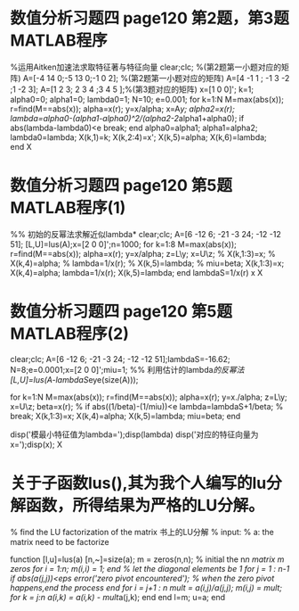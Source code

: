 # 数值分析习题四 page120 第2题，第3题MATLAB程序
%运用Aitken加速法求取特征著与特征向量
clear;clc;
%(第2题第一小题对应的矩阵) A=[-4 14 0;-5 13 0;-1 0 2]; 
%(第2题第一小题对应的矩阵) A=[4 -1 1 ; -1 3 -2 ;1 -2 3];
A=[1 2 3;  2 3 4 ;3 4 5 ];%(第3题对应的矩阵)
x=[1 0 0]'; 
k=1; alpha0=0; alpha1=0; lambda0=1;
N=10; e=0.001;
for k=1:N
M=max(abs(x));
r=find(M==abs(x));
alpha=x(r);
y=x/alpha;
x=A*y;
alpha2=x(r);
lambda=alpha0-(alpha1-alpha0)^2/(alpha2-2*alpha1+alpha0);
 if abs(lambda-lambda0)<e
     break;
 end
    alpha0=alpha1;
    alpha1=alpha2;
    lambda0=lambda;
    X(k,1)=k;
    X(k,2:4)=x';
    X(k,5)=alpha;
    X(k,6)=lambda;    
end
X
# 数值分析习题四 page120 第5题MATLAB程序(1)
%% 初始的反幂法求解近似lambda*
clear;clc;
A=[6 -12 6; -21 -3 24; -12 -12 51];
[L,U]=lus(A);x=[2 0 0]';n=1000;
for k=1:8
M=max(abs(x));
r=find(M==abs(x));
alpha=x(r);
y=x/alpha;
z=L\y;
x=U\z;
% X(k,1:3)=x;
% X(k,4)=alpha;
% lambda=1/x(r);
% X(k,5)=lambda;
% miu=beta;
X(k,1:3)=x;
X(k,4)=alpha;
lambda=1/x(r);
X(k,5)=lambda;
end
lambdaS=1/x(r)
x
X
# 数值分析习题四 page120 第5题MATLAB程序(2)
clear;clc;
A=[6 -12 6; -21 -3 24; -12 -12 51];lambdaS=-16.62;
N=8;e=0.0001;x=[2 0 0]';miu=1;
%% 利用估计的lambda*的反幂法
[L,U]=lus(A-lambdaS*eye(size(A)));

for k=1:N
M=max(abs(x));
r=find(M==abs(x));
alpha=x(r);
y=x./alpha;
z=L\y;
x=U\z;
beta=x(r);
% if abs((1/beta)-(1/miu))<e
lambda=lambdaS+1/beta;
% break;
X(k,1:3)=x;
X(k,4)=alpha;
X(k,5)=lambda;
miu=beta;
end

disp('模最小特征值为lambda=');disp(lambda)
disp('对应的特征向量为x=');disp(x);
X
# 关于子函数lus(),其为我个人编写的lu分解函数，所得结果为严格的LU分解。
% find the LU factorization of the matrix 书上的LU分解
% input:
%   a: the matrix need to be factorize

function [l,u]=lus(a)
[n,~]=size(a);
m = zeros(n,n);             % initial the n*n matrix m zeros 
for i = 1:n;     m(i,i) = 1;  end   % let the diagonal elements be 1 
for j = 1 : n-1
    if abs(a(j,j))<eps 
        error('zero pivot encountered');    % when the zero pivot happens,end the process
    end
    for i = j+1 : n
        mult = a(i,j)/a(j,j);
        m(i,j) = mult;  
        for k = j:n
            a(i,k) = a(i,k) - mult*a(j,k);
        end
    end
    l=m;
    u=a;
end
